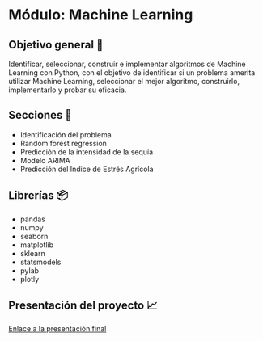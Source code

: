 # Módulo: Machine Learning  

## Objetivo general 🎯 

Identificar, seleccionar, construir e implementar algoritmos de Machine Learning con Python, con el objetivo de identificar si un problema amerita utilizar Machine Learning, seleccionar el mejor algoritmo, construirlo, implementarlo y probar su eficacia.

## Secciones 📖

* Identificación del problema
* Random forest regression            
* Predicción de la intensidad de la sequía
* Modelo ARIMA
* Predicción del Indice de Estrés Agrícola

## Librerías 📦
* pandas
* numpy
* seaborn
* matplotlib
* sklearn
* statsmodels
* pylab 
* plotly                 

## Presentación del proyecto :chart_with_upwards_trend:
[Enlace a la presentación final](https://docs.google.com/presentation/d/1USf2m9uHODweJDTpuxduIanJmOF2Ntf1GsGmRZjhBpA/edit?usp=sharing)